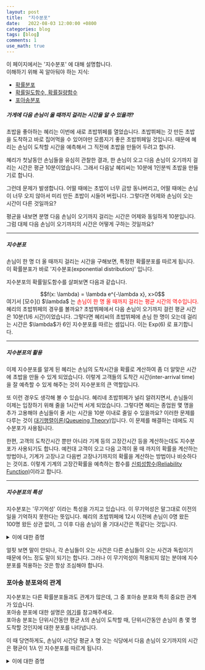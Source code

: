 ```yaml
---
layout: post
title:  "지수분포"
date:   2022-08-03 12:00:00 +0800
categories: blog
tags: [blog]
comments: 1
use_math: true
---
```


이 페이지에서는 '지수분포' 에 대해 설명합니다.  
이해하기 위해 꼭 알아둬야 하는 지식:  
- [확률분포]()
- [확률밀도함수, 확률질량함수]()
- [포아송분포]()  


##### 가게에 다음 손님이 올 때까지 걸리는 시간을 알 수 있을까? 

<div>
<width=400 src=https://user-images.githubusercontent.com/61009073/103454348-5ed44e00-4d26-11eb-8a6c-ed379129350a.png>
</div>  

초밥을 좋아하는 혜리는 이번에 새로 초밥뷔페를 열었습니다. 초밥뷔페는 갓 만든 초밥을 도착하고 바로 집어먹을 수 있어야만 모름지기 좋은 초밥뷔페일 것입니다. 때문에 혜리는 손님이 도착할 시간을 예측해서 그 직전에 초밥을 만들어 두려고 합니다.  

혜리가 첫날동안 손님들을 유심히 관찰한 결과, 한 손님이 오고 다음 손님이 오기까지 걸리는 시간은 평균 10분이었습니다. 그래서 다음날 혜리씨는 10분에 1인분씩 초밥을 만들기로 합니다.  

그런데 문제가 발생합니다. 어떨 때에는 초밥이 너무 금방 동나버리고, 어떨 때에는 손님이 너무 오지 않아서 미리 만든 초밥이 시들어 버립니다. 그렇다면 어제와 손님이 오는 시간이 다른 것일까요?  

평균을 내보면 분명 다음 손님이 오기까지 걸리는 시간은 어제와 동일하게 10분입니다. 그럼 대체 다음 손님이 오기까지의 시간은 어떻게 구하는 것일까요?  

-----



##### 지수분포

손님이 한 명 더 올 때까지 걸리는 시간을 구해보면, 특정한 확률분포를 따르게 됩니다. 이 확률분포가 바로 '지수분포(exponential distribution)' 입니다. 

지수분포의 확률밀도함수를 살펴보면 다음과 같습니다.  

<center>
$$f(x: \lambda) = \lambda e^{-\lambda x},  x>0$$
</center>
여기서 [모수]() $\lambda$ 는 <span style="color:red">손님이 한 명 올 때까지 걸리는 평균 시간의 역수입니다.  </span>
혜리의 초밥뷔페의 경우를 볼까요? 초밥뷔페에서 다음 손님이 오기까지 걸린 평균 시간은 10분(1/6 시간)이었습니다. 그렇다면 혜리씨의 초밥뷔페에 손님 한 명이 오는데 걸리는 시간은 $\lambda$가 6인 지수분포를 따르는 셈입니다. 이는 Exp(6) 로 표기합니다.

-----



##### 지수분포의 활용

이제 지수분포를 알게 된 혜리는 손님의 도착시간을 확률로 계산하여 좀 더 알맞은 시간에 초밥을 만들 수 있게 되었습니다. 이렇게 고객들의 도착간 시간(inter-arrival time)을 잘 예측할 수 있게 해주는 것이 지수분포의 큰 역할입니다.   

또 이런 경우도 생각해 볼 수 있습니다. 혜리네 초밥뷔페가 널리 알려지면서, 손님들이 이제는 입장하기 위해 줄을 1시간씩 서게 되었습니다. 그렇다면 혜리는 종업원 몇 명을 추가 고용해야 손님들이 줄 서는 시간을 10분 이내로 줄일 수 있을까요? 이러한 문제를 다루는 것이 [대기행렬이론(Queueing Theory)]()입니다. 이 문제를 해결하는 데에도 지수분포가 사용됩니다.   

한편, 고객의 도착간시간 뿐만 아니라 기계 등의 고장간시간 등을 계산하는데도 지수분포가 사용되기도 합니다. 예컨대 고객이 오고 다음 고객이 올 때 까지의 확률을 계산하는 방법이나, 기계가 고장나고 다음번 고장나기까지의 확률을 계산하는 방법이나 비슷하다는 것이죠. 이렇게 기계의 고장간확률을 예측하는 함수를 [신뢰성함수(Reliability Function)]()이라고 합니다.

---



##### 지수분포의 특성

지수분포는 '무기억성' 이라는 특성을 가지고 있습니다. 이 무기억성은 말그대로 이전의 일을 기억하지 못한다는 뜻입니다. 혜리의 초밥뷔페에 12시 이전에 손님이 0명 왔든 100명 왔든 상관 없이, 그 이후 다음 손님이 올 기대시간은 똑같다는 것입니다.  
<div>
<details>
<summary>이에 대한 증명</summary>
<div markdown="1">
</div>
</details>

얼핏 보면 말이 안되나, 각 손님들이 오는 사건은 다른 손님들이 오는 사건과 독립이기 때문에 어느 정도 말이 되기는 합니다. 그러나 이 무기억성이 적용되지 않는 분야에 지수분포를 적용하는 것은 항상 조심해야 합니다.     

### 포아송 분포와의 관계  

지수분포는 다른 확률분포들과도 관계가 많은데, 그 중 포아송 분포와 특히 중요한 관계가 있습니다.  
포아송 분포에 대한 설명은 [여기]()를 참고해주세요.  
포아송 분포는 단위시간동안 평균 $\lambda$의 손님이 도착할 때, 단위시간동안 손님이 총 몇 명 도착할 것인지에 대한 분포를 나타냅니다.  

이 때 당연하게도, 손님이 시간당 평균 $\lambda$ 명 오는 식당에서 다음 손님이 오기까지의 시간은 평균이 $1/\lambda$ 인 지수분포를 따르게 됩니다.  
<details>
<summary>이에 대한 증명</summary>
<div markdown="1">
<span style="color:red">'처음으로 손님이 도착할 때 까지 걸린 시간'</span>을 T라고 가정해봅시다.  
또 이 T보다 이전의 시점을 t라고 가정해봅시다.  

그렇다면 t 시간동안 발생하는 평균 고객 수는 $\lambda t$이며,  
실제 t 시간까지 도착한 고객 수는 0명입니다.  
이를 포아송분포의 확률질량함수로 나타내면  

<center>
$P(X(t)=0) = \frac{e^{-\lambda t}(\lambda t)^{0}}{0!}=e^{-\lambda t}$
</center>

이며,  

<center>
$e^{-\lambda t} = P(T>t)$
</center>

라고 할 수 있습니다.  

따라서  

<center>
$P(T\le t) = 1-e^{-\lambda t}$
</center>

이고, 이를 미분하여 확률질량함수를 얻으면, 손님이 오기까지 시간이 t일 확률은  

<center>
$ P(T=t) = \lambda e^{-\lambda t}$ 
</center>

임을 알 수 있습니다.  
이는 곧 Exp($\lambda$) 인 지수분포입니다.  
</div>>
</details>





